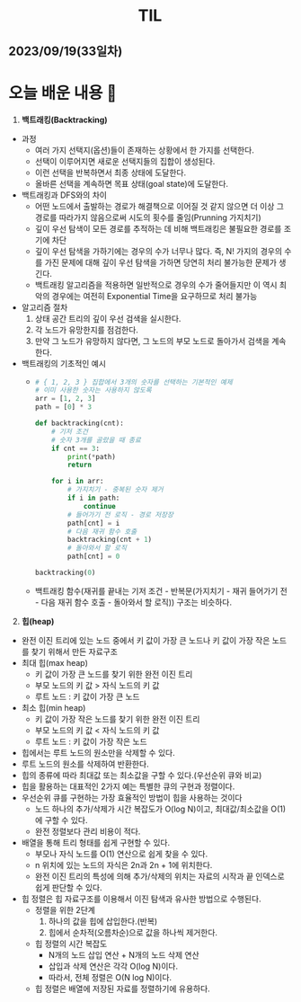 # <center>TIL<center>
## 2023/09/19(33일차)

# 오늘 배운 내용 :memo:

1. **백트래킹(Backtracking)**
  - 과정
    - 여러 가지 선택지(옵션)들이 존재하는 상황에서 한 가지를 선택한다.
    - 선택이 이루어지면 새로운 선택지들의 집합이 생성된다.
    - 이런 선택을 반복하면서 최종 상태에 도달한다.
    - 올바른 선택을 계속하면 목표 상태(goal state)에 도달한다.
  - 백트래킹과 DFS와의 차이
    - 어떤 노드에서 출발하는 경로가 해결책으로 이어질 것 같지 않으면 더 이상 그 경로를 따라가지 않음으로써 시도의 횟수를 줄임(Prunning 가지치기)
    - 깊이 우선 탐색이 모든 경로를 추적하는 데 비해 백트래킹은 불필요한 경로를 조기에 차단
    - 깊이 우선 탐색을 가하기에는 경우의 수가 너무나 많다. 즉, N! 가지의 경우의 수를 가진 문제에 대해 깊이 우선 탐색을 가하면 당연히 처리 불가능한 문제가 생긴다.
    - 백트래킹 알고리즘을 적용하면 일반적으로 경우의 수가 줄어들지만 이 역시 최악의 경우에는 여전히 Exponential Time을 요구하므로 처리 불가능
  - 알고리즘 절차
    1. 상태 공간 트리의 깊이 우선 검색을 실시한다.
    2. 각 노드가 유망한지를 점검한다.
    3. 만약 그 노드가 유망하지 않다면, 그 노드의 부모 노드로 돌아가서 검색을 계속한다.
  - 백트래킹의 기초적인 예시
    - ```python
      # { 1, 2, 3 } 집합에서 3개의 숫자를 선택하는 기본적인 예제
      # 이미 사용한 숫자는 사용하지 않도록
      arr = [1, 2, 3]
      path = [0] * 3

      def backtracking(cnt):
          # 기저 조건
          # 숫자 3개를 골랐을 때 종료
          if cnt == 3:
              print(*path)
              return

          for i in arr:
              # 가지치기 - 중복된 숫자 제거
              if i in path:
                  continue
              # 들어가기 전 로직 - 경로 저장장
              path[cnt] = i
              # 다음 재귀 함수 호출
              backtracking(cnt + 1)
              # 돌아와서 할 로직
              path[cnt] = 0

      backtracking(0)
      ```
    - 백트래킹 함수(재귀를 끝내는 기저 조건 - 반복문(가지치기 - 재귀 들어가기 전 - 다음 재귀 함수 호출 - 돌아와서 할 로직)) 구조는 비슷하다.

2. **힙(heap)**
  - 완전 이진 트리에 있는 노드 중에서 키 값이 가장 큰 노드나 키 값이 가장 작은 노드를 찾기 위해서 만든 자료구조
  - 최대 힙(max heap)
    - 키 값이 가장 큰 노드를 찾기 위한 완전 이진 트리
    - 부모 노드의 키 값 > 자식 노드의 키 값
    - 루트 노드 : 키 값이 가장 큰 노드
  - 최소 힙(min heap)
    - 키 값이 가장 작은 노드를 찾기 위한 완전 이진 트리
    - 부모 노드의 키 값 < 자식 노드의 키 값
    - 루트 노드 : 키 값이 가장 작은 노드
  - 힙에서는 루트 노드의 원소만을 삭제할 수 있다.
  - 루트 노드의 원소를 삭제하여 반환한다.
  - 힙의 종류에 따라 최대값 또는 최소값을 구할 수 있다.(우선순위 큐와 비교)
  - 힙을 활용하는 대표적인 2가지 예는 특별한 큐의 구현과 정렬이다.
  - 우선순위 큐를 구현하는 가장 효율적인 방법이 힙을 사용하는 것이다
    - 노드 하나의 추가/삭제가 시간 복잡도가 O(log N)이고, 최대값/최소값을 O(1)에 구할 수 있다.
    - 완전 정렬보다 관리 비용이 적다.
  - 배열을 통해 트리 형태를 쉽게 구현할 수 있다.
    - 부모나 자식 노드를 O(1) 연산으로 쉽게 찾을 수 있다.
    - n 위치에 있는 노드의 자식은 2n과 2n + 1에 위치한다.
    - 완전 이진 트리의 특성에 의해 추가/삭제의 위치는 자료의 시작과 끝 인덱스로 쉽게 판단할 수 있다.
  - 힙 정렬은 힙 자료구조를 이용해서 이진 탐색과 유사한 방법으로 수행된다.
    - 정렬을 위한 2단계
      1. 하나의 값을 힙에 삽입한다.(반복)
      2. 힙에서 순차적(오름차순)으로 값을 하나씩 제거한다.
    - 힙 정렬의 시간 복잡도
      - N개의 노드 삽입 연산 + N개의 노드 삭제 연산
      - 삽입과 삭제 연산은 각각 O(log N)이다.
      - 따라서, 전체 정렬은 O(N log N)이다.
    - 힙 정렬은 배열에 저장된 자료를 정렬하기에 유용하다.